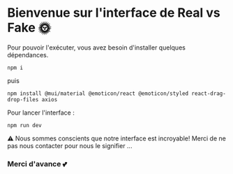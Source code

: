 # Bienvenue sur l'interface de Real vs Fake :sun_with_face:

Pour pouvoir l'exécuter, vous avez besoin d'installer quelques dépendances. 

```
npm i
```
puis
```
npm install @mui/material @emoticon/react @emoticon/styled react-drag-drop-files axios
```

Pour lancer l'interface :
```
npm run dev
```

:warning: Nous sommes conscients que notre interface est incroyable! Merci de ne pas nous contacter pour nous le signifier ...
### Merci d'avance :two_hearts:

